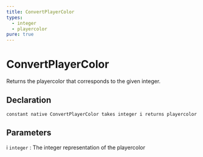 ```yaml
---
title: ConvertPlayerColor
types:
  - integer
  - playercolor
pure: true
---
```


# ConvertPlayerColor
Returns the playercolor that corresponds to the given integer.

## Declaration

```jass
constant native ConvertPlayerColor takes integer i returns playercolor
```

## Parameters
i `integer`
: The integer representation of the playercolor
